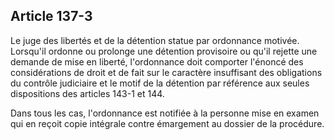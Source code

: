 Article 137-3
----
Le juge des libertés et de la détention statue par ordonnance motivée. Lorsqu'il
ordonne ou prolonge une détention provisoire ou qu'il rejette une demande de
mise en liberté, l'ordonnance doit comporter l'énoncé des considérations de
droit et de fait sur le caractère insuffisant des obligations du contrôle
judiciaire et le motif de la détention par référence aux seules dispositions des
articles 143-1 et 144.

Dans tous les cas, l'ordonnance est notifiée à la personne mise en examen qui en
reçoit copie intégrale contre émargement au dossier de la procédure.
